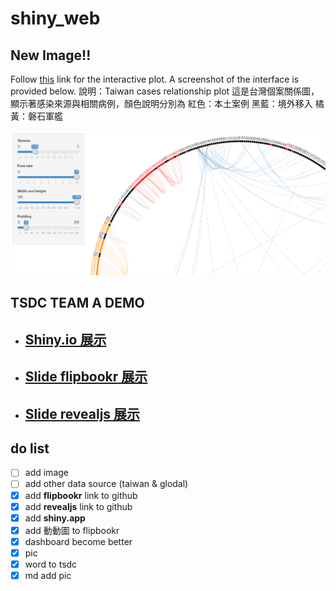# shiny_web

## New Image!!
Follow [this](https://vivianchiou.github.io/shiny_web/img/plot_edgebundle.html) link for the interactive plot. A screenshot of the interface is provided below.
說明：Taiwan cases relationship plot
這是台灣個案關係圖，顯示著感染來源與相關病例，顏色說明分別為
紅色：本土案例
黑藍：境外移入
橘黃：磐石軍艦

![new image](img/edgebundle.png)

## TSDC TEAM A DEMO

- ## [**Shiny.io 展示**](https://tkustatdc.shinyapps.io/deepdataprogram_3rd_team_a_covid19/)


- ## [**Slide flipbookr 展示**](https://vivianchiou.github.io/shiny_web/slide_flipbookr.html)
  

- ## [**Slide revealjs 展示**](https://vivianchiou.github.io/shiny_web/slide_revealjs.html)



## do list
- [ ] add image
- [ ] add other data source (taiwan & glodal)
- [x] add **flipbookr** link to github
- [x] add **revealjs** link to github
- [x] add **shiny.app**
- [x] add 動動圖 to flipbookr
- [x] dashboard become better
- [x] pic
- [x] word to tsdc
- [x] md add pic 
